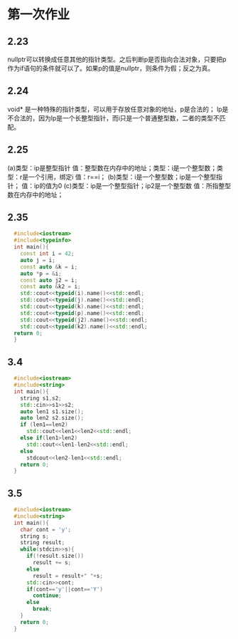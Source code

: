 # 第一次作业
## 2.23
  nullptr可以转换成任意其他的指针类型。之后判断p是否指向合法对象，只要把p作为if语句的条件就可以了。如果p的值是nullptr，则条件为假；反之为真。
## 2.24
  void* 是一种特殊的指针类型，可以用于存放任意对象的地址，p是合法的；
  lp是不合法的，因为lp是一个长整型指针，而i只是一个普通整型数，二者的类型不匹配。
## 2.25
  (a)类型：ip是整型指针 值：整型数在内存中的地址；类型：i是一个整型数；类型：r是一个引用，绑定i 值：r==i；
  (b)类型：i是一个整型数；ip是一个整型指针； 值：ip的值为0
  (c)类型：ip是一个整型指针；ip2是一个整型数 值：所指整型数在内存中的地址；
## 2.35 
```C++
  #include<iostream>
  #include<typeinfo>
  int main(){
    const int i = 42;
    auto j = i;
    const auto &k = i;
    auto *p = &i;
    const auto j2 = i;
    const auto &k2 = i;
    std::cout<<typeid(i).name()<<std::endl;
    std::cout<<typeid(j).name()<<std::endl;
    std::cout<<typeid(k).name()<<std::endl;
    std::cout<<typeid(p).name()<<std::endl;
    std::cout<<typeid(j2).name()<<std::endl;
    std::cout<<typeid(k2).name()<<std::endl;
  return 0;
  }
  ```
## 3.4
```C++
  #include<iostream>
  #include<string>
  int main(){
    string s1,s2;
    std::cin>>s1>>s2;
    auto len1 s1.size();
    auto len2 s2.size();
    if (len1==len2)
      std::cout<<len1<<len2<<std::endl;
    else if(len1>len2)
      std::cout<<len1-len2<<std::endl;
    else
      stdcout<<len2-len1<<std::endl;
    return 0;
  }
```
## 3.5
```C++
  #include<iostream>
  #include<string>
  int main(){
    char cont = 'y';
    string s;
    string result;
    while(stdcin>>s){
      if(!result.size())
        result += s;
      else
        result = result+" "+s;
      std::cin>>cont;
      if(cont=='y'||cont=='Y')
        continue;
      else
        break;
    }
    return 0;
  }
```
 
